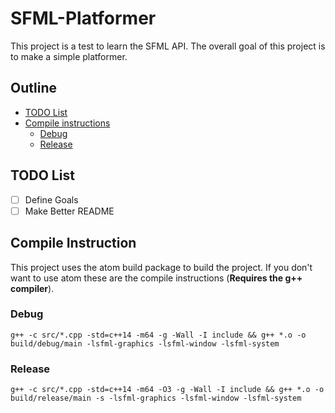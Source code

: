 # SFML-Platformer
This project is a test to learn the SFML API. The overall goal of this project is to make a simple platformer.

## Outline
- [TODO List](#todo_id)
- [Compile instructions](#compile_instruction_id)
    - [Debug](#debug_instruction)
    - [Release](#release_instruction)

## <a name="todo_id"></a> TODO List
- [ ] Define Goals
- [ ] Make Better README

## <a name="compile_instruction_id"></a> Compile Instruction
This project uses the atom build package to build the project. If you don't want to use atom these are the compile instructions (**Requires the g++ compiler**).

### <a name="debug_instruction"></a> Debug
`g++ -c src/*.cpp -std=c++14 -m64 -g -Wall -I include && g++ *.o -o build/debug/main -lsfml-graphics -lsfml-window -lsfml-system`

### <a name="release_instruction"></a> Release
`g++ -c src/*.cpp -std=c++14 -m64 -O3 -g -Wall -I include && g++ *.o -o build/release/main -s -lsfml-graphics -lsfml-window -lsfml-system`

